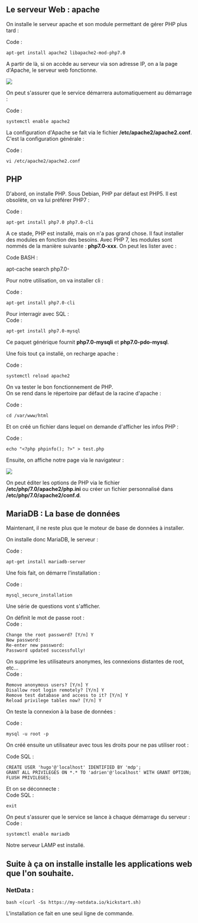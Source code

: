 
## Le serveur Web : apache

  
  
On installe le serveur apache et son module permettant de gérer PHP plus tard :  
  
Code :

    apt-get install apache2 libapache2-mod-php7.0

  
  
A partir de là, si on accède au serveur via son adresse IP, on a la page d'Apache, le serveur web fonctionne.  
  

![](https://www.linuxtricks.fr/upload/debian-apache.png)

  
  
On peut s'assurer que le service démarrera automatiquement au démarrage :  
  
Code :

    systemctl enable apache2


La configuration d'Apache se fait via le fichier **/etc/apache2/apache2.conf**. C'est la configuration générale :  
  
Code :

    vi /etc/apache2/apache2.conf

## PHP

  
  
D'abord, on installe PHP. Sous Debian, PHP par défaut est PHP5. Il est obsolète, on va lui préférer PHP7 :  
  
Code :

    apt-get install php7.0 php7.0-cli

  
  
A ce stade, PHP est installé, mais on n'a pas grand chose. Il faut installer des modules en fonction des besoins. Avec PHP 7, les modules sont nommés de la manière suivante : **php7.0-xxx**. On peut les lister avec :  
  
Code BASH :

apt-cache search php7.0-

  
  
Pour notre utilisation, on va installer cli :  
  
Code :

    apt-get install php7.0-cli

  
  
Pour interragir avec SQL :  
Code :

    apt-get install php7.0-mysql

  
Ce paquet générique fournit **php7.0-mysqli** et **php7.0-pdo-mysql**.  
  
Une fois tout ça installé, on recharge apache :  
  
Code :

    systemctl reload apache2

  
  
On va tester le bon fonctionnement de PHP.  
On se rend dans le répertoire par défaut de la racine d'apache :  
  
Code :

    cd /var/www/html

  
  
Et on créé un fichier dans lequel on demande d'afficher les infos PHP :  
  
Code :

    echo "<?php phpinfo(); ?>" > test.php

  
  
Ensuite, on affiche notre page via le navigateur :  
  

![](https://www.linuxtricks.fr/upload/debian-php-avec-apache.png)

  
  
On peut éditer les options de PHP via le fichier **/etc/php/7.0/apache2/php.ini** ou créer un fichier personnalisé dans **/etc/php/7.0/apache2/conf.d**.  
  
  

## MariaDB : La base de données

  
  
Maintenant, il ne reste plus que le moteur de base de données à installer.  
  
On installe donc MariaDB, le serveur :  
  
Code :

    apt-get install mariadb-server

  
  
Une fois fait, on démarre l'installation :  
  
Code :

    mysql_secure_installation

  
  
Une série de questions vont s'afficher.  
  
On définit le mot de passe root :  
Code :

    Change the root password? [Y/n] Y
    New password:
    Re-enter new password:
    Password updated successfully!

  
  
On supprime les utilisateurs anonymes, les connexions distantes de root, etc...  
Code :

    Remove anonymous users? [Y/n] Y
    Disallow root login remotely? [Y/n] Y
    Remove test database and access to it? [Y/n] Y
    Reload privilege tables now? [Y/n] Y

  
  
On teste la connexion à la base de données :  
  
Code :

    mysql -u root -p

  
  
On créé ensuite un utilisateur avec tous les droits pour ne pas utiliser root :  
  
Code SQL :

    CREATE USER 'hugo'@'localhost' IDENTIFIED BY 'mdp';
    GRANT ALL PRIVILEGES ON *.* TO 'adrien'@'localhost' WITH GRANT OPTION;
    FLUSH PRIVILEGES;

  
  
Et on se déconnecte :  
Code SQL :

    exit

  
  
On peut s'assurer que le service se lance à chaque démarrage du serveur :  
Code :

    systemctl enable mariadb

  
  
Notre serveur LAMP est installé.

## Suite à ça on installe installe les applications web que l'on souhaite.

### NetData :

    bash <(curl -Ss https://my-netdata.io/kickstart.sh)

L'installation ce fait en une seul ligne de commande.



<!--stackedit_data:
eyJoaXN0b3J5IjpbLTk2NDY2Mzg5OCwxMjIwNTk1NTAwXX0=
-->